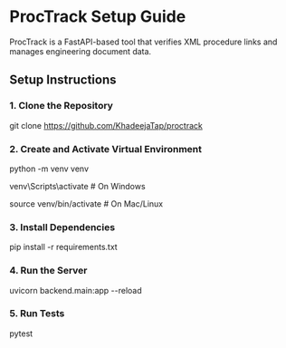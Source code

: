 # ProcTrack Setup Guide

ProcTrack is a FastAPI-based tool that verifies XML procedure links and manages engineering document data.

## Setup Instructions

### 1. Clone the Repository
git clone https://github.com/KhadeejaTap/proctrack

### 2. Create and Activate Virtual Environment
python -m venv venv

venv\Scripts\activate   # On Windows

source venv/bin/activate   # On Mac/Linux

### 3. Install Dependencies
pip install -r requirements.txt

### 4. Run the Server
uvicorn backend.main:app --reload

### 5. Run Tests
pytest
